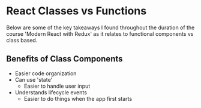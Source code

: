 # React Classes vs Functions

Below are some of the key takeaways I found throughout the duration of the course 'Modern React with Redux' as it relates to functional components vs class based.

## Benefits of Class Components

- Easier code organization
- Can use 'state'
  - Easier to handle user input
- Understands lifecycle events
  - Easier to do things when the app first starts
